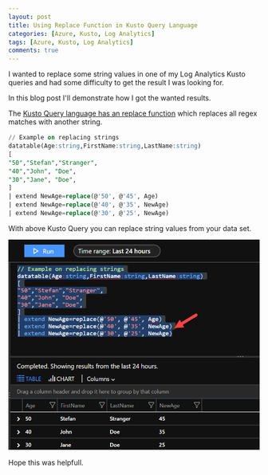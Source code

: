 ```yaml
---
layout: post
title: Using Replace Function in Kusto Query Language
categories: [Azure, Kusto, Log Analytics]
tags: [Azure, Kusto, Log Analytics]
comments: true
---
```


I wanted to replace some string values in one of my Log Analytics Kusto queries and had some difficulty to get the result I was looking for.

In this blog post I'll demonstrate how I got the wanted results.

The <a href="https://docs.microsoft.com/en-us/azure/kusto/query/replacefunction" target="_blank">Kusto Query language has an replace function</a> which replaces all regex matches with another string.

```sql
// Example on replacing strings
datatable(Age:string,FirstName:string,LastName:string)
[
"50","Stefan","Stranger",
"40","John", "Doe",
"30","Jane", "Doe",
]
| extend NewAge=replace(@'50', @'45', Age)
| extend NewAge=replace(@'40', @'35', NewAge)
| extend NewAge=replace(@'30', @'25', NewAge)
```

With above Kusto Query you can replace string values from your data set.

![Kusto Query](/assets/2019-05-16.png)

Hope this was helpfull.